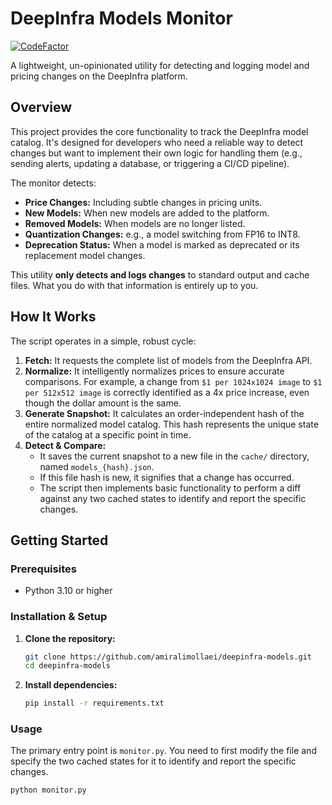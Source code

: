 # DeepInfra Models Monitor
[![CodeFactor](https://www.codefactor.io/repository/github/amiralimollaei/deepinfra-models-monitor/badge)](https://www.codefactor.io/repository/github/amiralimollaei/deepinfra-models-monitor)

A lightweight, un-opinionated utility for detecting and logging model and pricing changes on the DeepInfra platform.

## Overview

This project provides the core functionality to track the DeepInfra model catalog. It's designed for developers who need a reliable way to detect changes but want to implement their own logic for handling them (e.g., sending alerts, updating a database, or triggering a CI/CD pipeline).

The monitor detects:
- **Price Changes:** Including subtle changes in pricing units.
- **New Models:** When new models are added to the platform.
- **Removed Models:** When models are no longer listed.
- **Quantization Changes:** e.g., a model switching from FP16 to INT8.
- **Deprecation Status:** When a model is marked as deprecated or its replacement model changes.

This utility **only detects and logs changes** to standard output and cache files. What you do with that information is entirely up to you.

## How It Works

The script operates in a simple, robust cycle:

1.  **Fetch:** It requests the complete list of models from the DeepInfra API.
2.  **Normalize:** It intelligently normalizes prices to ensure accurate comparisons. For example, a change from `$1 per 1024x1024 image` to `$1 per 512x512 image` is correctly identified as a 4x price increase, even though the dollar amount is the same.
3.  **Generate Snapshot:** It calculates an order-independent hash of the entire normalized model catalog. This hash represents the unique state of the catalog at a specific point in time.
4.  **Detect & Compare:**
    - It saves the current snapshot to a new file in the `cache/` directory, named `models_{hash}.json`.
    - If this file hash is new, it signifies that a change has occurred.
    - The script then implements basic functionality to perform a diff against any two cached states to identify and report the specific changes.

## Getting Started

### Prerequisites
- Python 3.10 or higher

### Installation & Setup

1.  **Clone the repository:**
    ```bash
    git clone https://github.com/amiralimollaei/deepinfra-models.git
    cd deepinfra-models
    ```

2.  **Install dependencies:**
    ```bash
    pip install -r requirements.txt
    ```

### Usage

The primary entry point is `monitor.py`.
You need to first modify the file and specify the two cached states for it to identify and report the specific changes.

```bash
python monitor.py
